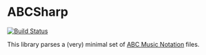 # ABCSharp

[![Build Status](https://travis-ci.org/matthewcpp/ABCSharp.svg?branch=master)](https://travis-ci.org/matthewcpp/ABCSharp)

This library parses a (very) minimal set of [ABC Music Notation](http://abcnotation.com) files.
